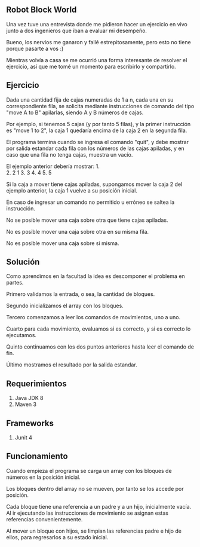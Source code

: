 ## Robot Block World

Una vez tuve una entrevista donde me pidieron hacer un ejercicio en vivo junto a dos ingenieros que iban a evaluar mi desempeño. 

Bueno, los nervios me ganaron y fallé estrepitosamente, pero esto no tiene porque pasarte a vos :)

Mientras volvía a casa se me ocurrió una forma interesante de resolver el ejercicio, así que me tomé un momento para escribirlo y compartirlo.

## Ejercicio

Dada una cantidad fija de cajas numeradas de 1 a n, cada una en su correspondiente fila, se solicita mediante instrucciones de comando del tipo "move A to B" apilarlas, siendo A y B números de cajas.

Por ejemplo, si tenemos 5 cajas (y por tanto 5 filas), y la primer instrucción es "move 1 to 2", la caja 1 quedaría encima de la caja 2 en la segunda fila.

El programa termina cuando se ingresa el comando "quit", y debe mostrar por salida estandar cada fila con los números de las cajas apiladas, y en caso que una fila no tenga cajas, muestra un vacío.

El ejemplo anterior debería mostrar:
1.  
2. 2 1
3. 3
4. 4
5. 5

Si la caja a mover tiene cajas apiladas, supongamos mover la caja 2 del ejemplo anterior, la caja 1 vuelve a su posición inicial.

En caso de ingresar un comando no permitido u erróneo se saltea la instrucción.

No se posible mover una caja sobre otra que tiene cajas apiladas.

No es posible mover una caja sobre otra en su misma fila.

No es posible mover una caja sobre si misma.

## Solución

Como aprendimos en la facultad la idea es descomponer el problema en partes. 

Primero validamos la entrada, o sea, la cantidad de bloques.

Segundo inicializamos el array con los bloques. 

Tercero comenzamos a leer los comandos de movimientos, uno a uno.

Cuarto para cada movimiento, evaluamos si es correcto, y si es correcto lo ejecutamos.

Quinto continuamos con los dos puntos anteriores hasta leer el comando de fin.

Último mostramos el resultado por la salida estandar.

## Requerimientos
1. Java JDK 8
2. Maven 3

## Frameworks
1. Junit 4

## Funcionamiento

Cuando empieza el programa se carga un array con los bloques de números en la posición inicial.

Los bloques dentro del array no se mueven, por tanto se los accede por posición.

Cada bloque tiene una referencia a un padre y a un hijo, inicialmente vacía. Al ir ejecutando las instrucciones de movimiento se asignan estas referencias convenientemente.

Al mover un bloque con hijos, se limpian las referencias padre e hijo de ellos, para regresarlos a su estado inicial.

